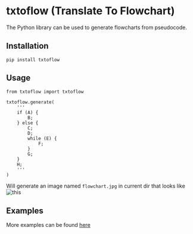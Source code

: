 # txtoflow (Translate To Flowchart)

The Python library can be used to generate flowcharts from pseudocode.

## Installation

  `pip install txtoflow`

## Usage

```python3
from txtoflow import txtoflow

txtoflow.generate(
    '''
    if (A) {
        B;
    } else {
        C;
        D;
        while (E) {
            F;
        }
        G;
    }
    H;
    '''
)
```

Will generate an image named `flowchart.jpg` in current dir that looks like
![this](https://github.com/KrishKasula/txtoflow/tree/master/examples/flowchart.jpg)

## Examples

More examples can be found [here](https://github.com/KrishKasula/txtoflow/tree/master/examples)
